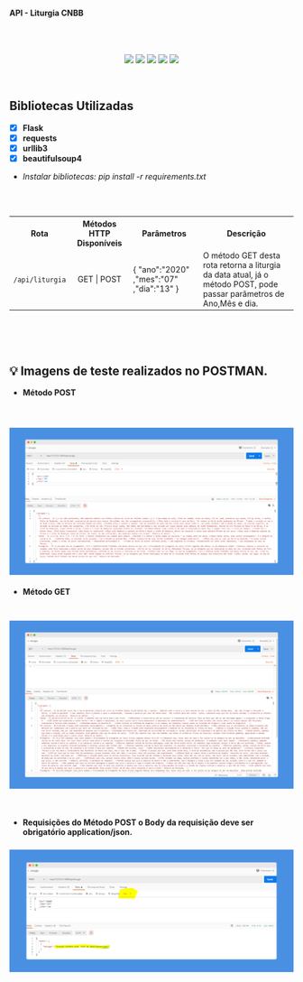 
<br>
<b>API - Liturgia CNBB</b>
<br>
<br>
<br>
<br>

<span align="center">

![](https://img.shields.io/github/last-commit/LucasGiori/API-LITURGIA-CNBB)
![](https://img.shields.io/github/commit-activity/m/LucasGiori/API-LITURGIA-CNBB)
![](https://img.shields.io/github/repo-size/LucasGiori/API-LITURGIA-CNBB)
![](https://img.shields.io/github/languages/count/LucasGiori/API-LITURGIA-CNBB)
![](https://img.shields.io/github/languages/top/LucasGiori/API-LITURGIA-CNBB)

</span>


<br>

## Bibliotecas Utilizadas

- [x] **Flask**
- [x] **requests**
- [x] **urllib3**
- [x] **beautifulsoup4**
- *Instalar bibliotecas: pip install -r requirements.txt*




<br><br>
<table style="width:100%">
  <tr>
    <th>Rota</th>
    <th>Métodos HTTP Disponíveis</th>
    <th>Parâmetros</th>
    <th>Descrição</th>
  </tr>
  <tr>
    <td><code>/api/liturgia</code></td>
    <td align="center">GET | POST</td>
    <td>
        {
          "ano":"2020"
          ,"mes":"07"
          ,"dia":"13"
        }
    </td>
    <td>O método GET desta rota retorna a liturgia da data atual, já o método POST, pode passar parâmetros de Ano,Mês e dia.</td>
  </tr>
  
</table>
<br><br><br>

## :bulb: Imagens de teste realizados no POSTMAN.

- **Método POST**

<br>
<h3 align="center">
    <img 
        alt="Screenshot da aplicação, método POST" 
        title="Screenshot da aplicação, método POST"
        width="800px"
        src="./.github/POST.PNG"
    >
</h3>

- **Método GET**

<h3 align="center">
<br>
    <img 
        alt="Screenshot da aplicação, método GET" 
        title="Screenshot da aplicação, método GET"
        width="800px"
        src="./.github/GET.PNG"
    >
</h3>
<br>

- **Requisições do Método POST o Body da requisição deve ser obrigatório application/json.**

<h3 align="center">
    <img 
        alt="Screenshot da aplicação, validação" 
        title="Screenshot da aplicação, Validação"
        width="800px"
        src="./.github/VALIDACAO.PNG"
    >
</h3>